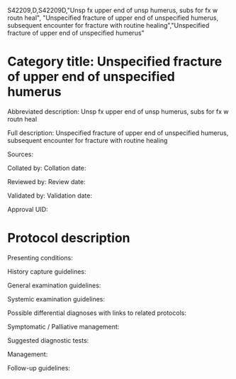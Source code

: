 S42209,D,S42209D,"Unsp fx upper end of unsp humerus, subs for fx w routn heal", "Unspecified fracture of upper end of unspecified humerus, subsequent encounter for fracture with routine healing","Unspecified fracture of upper end of unspecified humerus"
# Category title: Unspecified fracture of upper end of unspecified humerus

Abbreviated description: Unsp fx upper end of unsp humerus, subs for fx w routn heal

Full description: Unspecified fracture of upper end of unspecified humerus, subsequent encounter for fracture with routine healing

Sources:

Collated by:
Collation date:

Reviewed by:
Review date:

Validated by:
Validation date:

Approval UID:

# Protocol description

Presenting conditions:

History capture guidelines:

General examination guidelines:

Systemic examination guidelines:

Possible differential diagnoses with links to related protocols:

Symptomatic / Palliative management:

Suggested diagnostic tests:

Management:

Follow-up guidelines:
